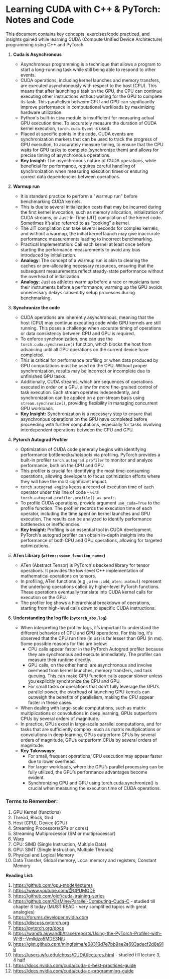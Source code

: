 # Learning CUDA with C++ & PyTorch: Notes and Code
This document contains key concepts, exercises/code practiced, and insights gained while learning CUDA (Compute Unified Device Architecture) programming using C++ and PyTorch. 

1. **Cuda is Asynchronous**
   * Asynchronous programming is a technique that allows a program to start a long-running task while still being able to respond to other events.
   * CUDA operations, including kernel launches and memory transfers, are executed asynchronously with respect to the host (CPU). This means that after launching a task on the GPU, the CPU can continue executing other instructions without waiting for the GPU to complete its task. This parallelism between CPU and GPU can significantly improve performance in computational workloads by maximizing hardware utilization.
   * Python's built-in `time` module is insufficient for measuring actual GPU execution time. To accurately measure the duration of CUDA kernel execution, `torch.cuda.Event` is used.
   * Placed at specific points in the code, CUDA events are synchronization markers that can be used to track the progress of GPU execution, to accurately measure timing, to ensure that the CPU waits for GPU tasks to complete (synchronize them) and allows for precise timing of asynchronous operations.
   * **Key Insight:** The asynchronous nature of CUDA operations, while beneficial for performance, requires careful handling of synchronization when measuring execution times or ensuring correct data dependencies between operations.

2. **Warmup run**
   * It is standard practice to perform a "warmup run" before benchmarking CUDA kernels.
   * This is due to several initialization costs that may be incurred during the first kernel invocation, such as memory allocation, initialization of CUDA streams, or Just-In-Time (JIT) compilation of the kernel code. Sometimes it’s also referred to as “cooking” a kernel.
   * The JIT compilation can take several seconds for complex kernels, and without a warmup, the initial kernel launch may give inaccurate performance measurements leading to incorrect benchmarking.
   * Practical Implementation: Call each kernel at least once before starting the performance measurements to avoid any bias introduced by initialization.
   * **Analogy**: The concept of a warmup run is akin to clearing the caches or pre-allocating necessary resources, ensuring that the subsequent measurements reflect steady-state performance without the overhead of initialization.
   * **Analogy**: Just as athletes warm up before a race or musicians tune their instruments before a performance, warming up the GPU avoids unnecessary delays caused by setup processes during benchmarking.

3. **Synchronize the code**
   * CUDA operations are inherently asynchronous, meaning that the host (CPU) may continue executing code while GPU kernels are still running. This poses a challenge when accurate timing of operations or data consistency between CPU and GPU is required.
   * To enforce synchronization, one can use the `torch.cuda.synchronize()` function, which blocks the host from advancing until all GPU operations on the current device have completed.
   * This is critical for performance profiling or when data produced by GPU computations must be used on the CPU. Without proper synchronization, results may be incorrect or incomplete due to unfinished GPU tasks.
   * Additionally, CUDA streams, which are sequences of operations executed in order on a GPU, allow for more fine-grained control of task execution. Each stream operates independently, and synchronization can be applied on a per-stream basis using `stream.synchronize()`, providing flexibility in managing concurrent GPU workloads.
   * **Key Insight:** Synchronization is a necessary step to ensure that asynchronous operations on the GPU have completed before proceeding with further computations, especially for tasks involving interdependent operations between the CPU and GPU.

4. **Pytorch Autograd Profiler**
    * Optimization of CUDA code generally begins with identifying performance bottlenecks/hotspots via profiling. PyTorch provides a built-in profiler `torch.autograd.profiler` to monitor and analyze performance, both on the CPU and GPU.
    * This profiler is crucial for identifying the most time-consuming operations, allowing developers to focus optimization efforts where they will have the most significant impact.
    * `torch.autograd engine` keeps a record of execution time of each operator under this line of code - `with torch.autograd.profiler.profile() as prof:`.
    * To profile CUDA operations, provide argument `use_cuda=True` to the profile function. The profiler records the execution time of each operator, including the time spent on kernel launches and GPU execution. The results can be analyzed to identify performance bottlenecks or inefficiencies.
    * **Key Insight:** Profiling is an essential tool in CUDA development. PyTorch's autograd profiler can obtain in-depth insights into the performance of both CPU and GPU operations, allowing for targeted optimizations.

5. **ATen Library (`atten::<some_function_name>`)**
   * ATen (Abstract Tensor) is PyTorch's backend library for tensor operations. It provides the low-level C++ implementation of mathematical operations on tensors.
   * In profiling, ATen functions (e.g., `aten::add`, `aten::matmul`) represent the underlying operations called by higher-level PyTorch functions. These operations eventually translate into CUDA kernel calls for execution on the GPU.
   * The profiler log shows a hierarchical breakdown of operations, starting from high-level calls down to specific CUDA instructions.
  
6. **Understanding the log file (`pytorch_abs.log`)**
   * When interpreting the profiler logs, it’s important to understand the different behaviors of CPU and GPU operations. For this log, it's observed that the CPU run time (in us) is far lesser than GPU (in ms). Some possible reasons for this are below:
      * CPU calls appear faster in the PyTorch Autograd profiler because they are synchronous and execute immediately. The profiler can measure their runtime directly.
      * GPU calls, on the other hand, are asynchronous and involve overhead from kernel launches, memory transfers, and task queuing. This can make GPU function calls appear slower unless you explicitly synchronize the CPU and GPU.
      * For small tasks or operations that don’t fully leverage the GPU’s parallel power, the overhead of launching GPU kernels can outweigh the benefits of parallelism, making the CPU appear faster in these cases.
   * When dealing with large-scale computations, such as matrix multiplications or convolutions in deep learning, GPUs outperform CPUs by several orders of magnitude.
   * In practice, GPUs excel in large-scale parallel computations, and for tasks that are sufficiently complex, such as matrix multiplications or convolutions in deep learning, GPUs outperform CPUs by several orders of magnitude, GPUs outperform CPUs by several orders of magnitude.
   * **Key Takeaways:**
     * For small, frequent operations, CPU execution may appear faster due to lower overhead.
     * For larger workloads, where the GPU’s parallel processing can be fully utilized, the GPU’s performance advantages become evident.
     * Synchronizing CPU and GPU using torch.cuda.synchronize() is crucial when measuring the execution time of CUDA operations.


### Terms to Remember:
1. GPU Kernel (functions)
2. Thread, Block, Grid
3. Host (CPU), Device (GPU)
4. Streaming Processors(SPs or cores)
5. Streaming Multiprocessor (SM or multiprocessor)
6. Warp
7. CPU: SIMD (Single Instruction, Multiple Data)
8. GPU: SIMT (Single Instruction, Multiple Threads)
9. Physical and Logical Memory
10. Data Transfer, Global memory, Local memory and registers, Constant Memory

**Reading List:**
1. https://github.com/gpu-mode/lectures
2. https://www.youtube.com/@GPUMODE
3. https://github.com/olcf/cuda-training-series
4. https://github.com/CisMine/Parallel-Computing-Cuda-C - studied till chapter 8 today (MUST READ - very somplified topics with great analogies)
5. https://forums.developer.nvidia.com
6. https://discuss.pytorch.org
7. https://pytorch.org/docs
8. https://wandb.ai/wandb/trace/reports/Using-the-PyTorch-Profiler-with-W-B--Vmlldzo5MDE3NjU
9. https://gist.github.com/mingfeima/e08310d7e7bb9ae2a693adecf2d8a916
10. https://users.wfu.edu/choss/CUDA/lectures.html - studied till lecture 3, 4 half
11. https://docs.nvidia.com/cuda/cuda-c-best-practices-guide
12. https://docs.nvidia.com/cuda/cuda-c-programming-guide
